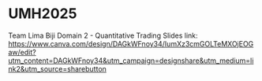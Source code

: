 # UMH2025
Team Lima Biji
Domain 2 - Quantitative Trading
Slides link: https://www.canva.com/design/DAGkWFnoy34/IumXz3cmGOLTeMXOjEOGaw/edit?utm_content=DAGkWFnoy34&utm_campaign=designshare&utm_medium=link2&utm_source=sharebutton


